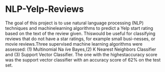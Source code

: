 # NLP-Yelp-Reviews
The goal of this project is to use natural language processing (NLP) techniques and machinelearning algorithms to predict a Yelp start rating based on the text of the review given.  Thiswould be useful for classifying reviews that do not have a star ratings, for example small busi-nesses, or movie reviews.Three  supervised  machine  learning  algorithms  were  assessed:   (1)  Multinomial  Na ̈ıve  Bayes,(2) K Nearest Neighbors Classifier and (3) Support Vector Classifier.  The one with the highestaccuracy score was the support vector classifier with an accuracy score of 62% on the test set.
